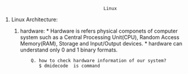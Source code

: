                                           Linux

1. Linux Architecture:
    
     1. hardware: 
                * Hardware is refers physical componets of computer system such as a Central Processing Unit(CPU), Random Access Memory(RAM), Storage                                   and Input/Output devices.
                * hardware can understand only 0 and 1 binary formats.
                
                Q. how to check hardware information of our system?
                   $ dmidecode  is command 
                     
